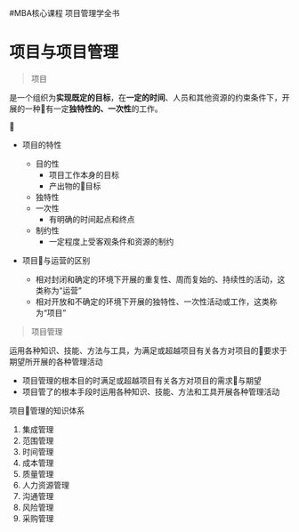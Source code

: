 #MBA核心课程 项目管理学全书

# 项目与项目管理

> 项目

是一个组织为**实现既定的目标**，在**一定的时间**、人员和其他资源的约束条件下，开展的一种有一定**独特性的、一次性**的工作。


- 项目的特性
    - 目的性
        - 项目工作本身的目标
        - 产出物的目标
    - 独特性
    - 一次性
        - 有明确的时间起点和终点
    - 制约性
        - 一定程度上受客观条件和资源的制约


- 项目与运营的区别
    - 相对封闭和确定的环境下开展的重复性、周而复始的、持续性的活动，这类称为“运营”
    - 相对开放和不确定的环境下开展的独特性、一次性活动或工作，这类称为“项目”


> 项目管理

运用各种知识、技能、方法与工具，为满足或超越项目有关各方对项目的要求于期望所开展的各种管理活动

- 项目管理的根本目的时满足或超越项目有关各方对项目的需求与期望
- 项目管了的根本手段时运用各种知识、技能、方法和工具开展各种管理活动


项目管理的知识体系
1. 集成管理
2. 范围管理
3. 时间管理
4. 成本管理
5. 质量管理
6. 人力资源管理
7. 沟通管理
8. 风险管理
9. 采购管理



